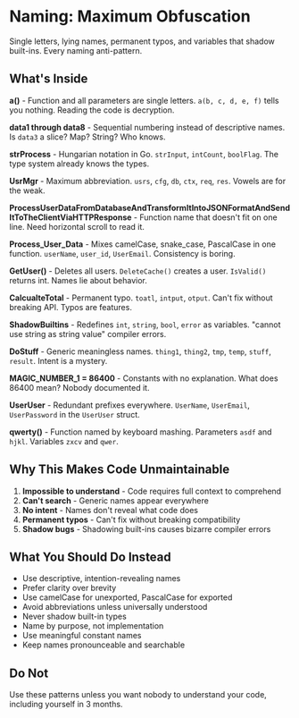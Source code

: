 # Naming: Maximum Obfuscation

Single letters, lying names, permanent typos, and variables that shadow built-ins. Every naming anti-pattern.

## What's Inside

**a()** - Function and all parameters are single letters. `a(b, c, d, e, f)` tells you nothing. Reading the code is decryption.

**data1 through data8** - Sequential numbering instead of descriptive names. Is `data3` a slice? Map? String? Who knows.

**strProcess** - Hungarian notation in Go. `strInput`, `intCount`, `boolFlag`. The type system already knows the types.

**UsrMgr** - Maximum abbreviation. `usrs`, `cfg`, `db`, `ctx`, `req`, `res`. Vowels are for the weak.

**ProcessUserDataFromDatabaseAndTransformItIntoJSONFormatAndSendItToTheClientViaHTTPResponse** - Function name that doesn't fit on one line. Need horizontal scroll to read it.

**Process_User_Data** - Mixes camelCase, snake_case, PascalCase in one function. `userName`, `user_id`, `UserEmail`. Consistency is boring.

**GetUser()** - Deletes all users. `DeleteCache()` creates a user. `IsValid()` returns int. Names lie about behavior.

**CalcualteTotal** - Permanent typo. `toatl`, `intput`, `otput`. Can't fix without breaking API. Typos are features.

**ShadowBuiltins** - Redefines `int`, `string`, `bool`, `error` as variables. "cannot use string as string value" compiler errors.

**DoStuff** - Generic meaningless names. `thing1`, `thing2`, `tmp`, `temp`, `stuff`, `result`. Intent is a mystery.

**MAGIC_NUMBER_1 = 86400** - Constants with no explanation. What does 86400 mean? Nobody documented it.

**UserUser** - Redundant prefixes everywhere. `UserName`, `UserEmail`, `UserPassword` in the `UserUser` struct.

**qwerty()** - Function named by keyboard mashing. Parameters `asdf` and `hjkl`. Variables `zxcv` and `qwer`.

## Why This Makes Code Unmaintainable

1. **Impossible to understand** - Code requires full context to comprehend
2. **Can't search** - Generic names appear everywhere
3. **No intent** - Names don't reveal what code does
4. **Permanent typos** - Can't fix without breaking compatibility
5. **Shadow bugs** - Shadowing built-ins causes bizarre compiler errors

## What You Should Do Instead

- Use descriptive, intention-revealing names
- Prefer clarity over brevity
- Use camelCase for unexported, PascalCase for exported
- Avoid abbreviations unless universally understood
- Never shadow built-in types
- Name by purpose, not implementation
- Use meaningful constant names
- Keep names pronounceable and searchable

## Do Not

Use these patterns unless you want nobody to understand your code, including yourself in 3 months.
